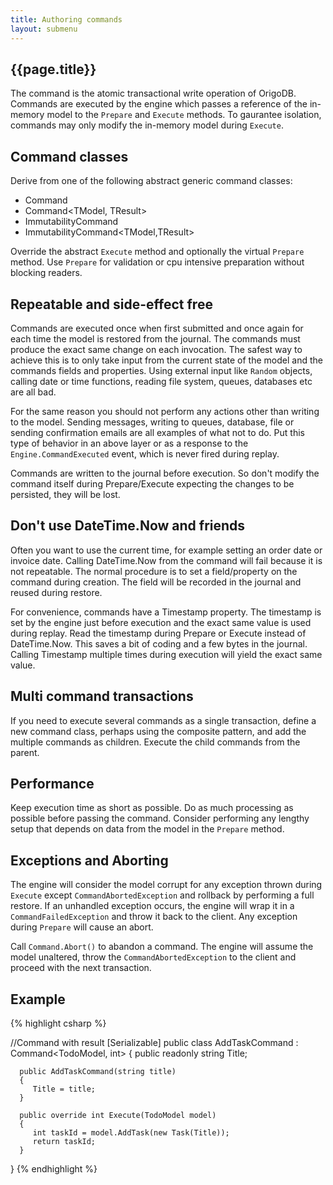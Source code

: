 ```yaml
---
title: Authoring commands
layout: submenu
---
```

## {{page.title}}

The command is the atomic transactional write operation of OrigoDB. Commands are executed by the engine which passes a reference of the
in-memory model to the `Prepare` and `Execute` methods. To gaurantee isolation, commands may only modify the
in-memory model during `Execute`.

## Command classes

Derive from one of the following abstract generic command classes:

* Command<TModel>
* Command<TModel, TResult>
* ImmutabilityCommand<TModel>
* ImmutabilityCommand<TModel,TResult>

Override the abstract `Execute` method and optionally the virtual `Prepare` method. Use `Prepare`
for validation or cpu intensive preparation without blocking readers.

## Repeatable and side-effect free
Commands are executed once when first submitted and once again for each time the model is restored from the journal.
The commands must produce the exact same change on each invocation. The safest way to achieve this is to only take input
from the current state of the model and the commands fields and properties. Using external input like `Random` objects,
calling date or time functions, reading file system, queues, databases etc are all bad.

For the same reason you should not perform any actions other than writing to the model. Sending messages, writing to queues,
database, file or sending confirmation emails are all examples of what not to do. Put this type of behavior in an above
layer or as a response to the `Engine.CommandExecuted` event, which is never fired during replay.

Commands are written to the journal before execution. So don't modify the command itself during Prepare/Execute expecting
the changes to be persisted, they will be lost.

## Don't use DateTime.Now and friends
Often you want to use the current time, for example setting an order date or invoice date. 
Calling DateTime.Now from the command will fail because it is not repeatable. The normal procedure is to set a field/property on
the command during creation. The field will be recorded in the journal and reused during restore.

For convenience, commands have a Timestamp property. The timestamp is set by the engine just before execution
and the exact same value is used during replay. Read the timestamp during Prepare or Execute instead of DateTime.Now. 
This saves a bit of coding and a few bytes in the journal. Calling Timestamp multiple times during execution will yield
the exact same value.


## Multi command transactions
If you need to execute several commands as a single transaction, define a new command class,
perhaps using the composite pattern, and add the multiple commands as children. Execute the child commands from the parent.


## Performance
Keep execution time as short as possible. Do as much processing as possible before passing the command.
Consider performing any lengthy setup that depends on data from the model in the `Prepare` method.

## Exceptions and Aborting
The engine will consider the model corrupt for any exception thrown during `Execute` except `CommandAbortedException`
and rollback by performing a full restore. If an unhandled exception occurs, the engine will wrap it in a `CommandFailedException`
and throw it back to the client. Any exception during `Prepare` will cause an abort.

Call `Command.Abort()` to abandon a command. The engine will assume the model unaltered, throw the `CommandAbortedException` to the
client and proceed with the next transaction.

## Example

{% highlight csharp %}
    
   //Command with result
   [Serializable]
   public class AddTaskCommand : Command<TodoModel, int>
   {
      public readonly string Title;
	  
	  public AddTaskCommand(string title)
	  {
	     Title = title;
      }
		 
      public override int Execute(TodoModel model)
	  {
		 int taskId = model.AddTask(new Task(Title));
		 return taskId;
	  }
	  
   }
{% endhighlight %}
